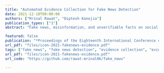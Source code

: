 ```yaml
---
title: "Automated Evidence Collection for Fake News Detection"
date: 2021-12-10T00:00:00
authors: ["Mrinal Rawat", "Diptesh Kanojia"]
publication_types: ["1"]
abstract: "Fake news, misinformation, and unverifiable facts on social media platforms propagate disharmony and affect society, especially when dealing with an epidemic like COVID-19. The task of Fake News Detection aims to tackle the effects of such misinformation by classifying news items as fake or real. In this paper, we propose a novel approach that improves over the current automatic fake news detection approaches by automatically gathering evidence for each claim. Our approach extracts supporting evidence from the web articles and then selects appropriate text to be treated as evidence sets. We use a pre-trained summarizer on these evidence sets and then use the extracted summary as supporting evidence to aid the classification task. Our experiments, using both machine learning and deep learning-based methods, help perform an extensive evaluation of our approach. The results show that our approach outperforms the state-of-the-art methods in fake news detection to achieve an F1-score of 99.25 over the dataset provided for the CONSTRAINT-2021 Shared Task. We also release the augmented dataset, our code and models for any further research."

featured: false
publication: "*Proceedings of the Eighteenth International Conference on Natural Language Processing (ICON 2021)*"
url_pdf: "files/icon-2021-fakenews-evidence.pdf"
tags: ["fake news", "fake news detection", "evidence collection", "evidence summarization"]
url_pdf: "files/icon-2021-fakenews-evidence.pdf"
url_code: "https://github.com/rawat-mrinal06/fake_news"

---
```


